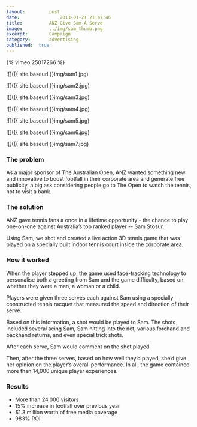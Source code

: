 ```yaml
---
layout:			post
date:				2013-01-21 21:47:46
title:			ANZ Give Sam A Serve
image:			../img/sam_thumb.png
excerpt:		Campaign
category:		advertising
published:	true
---
```


{% vimeo 25017266 %}

![]({{ site.baseurl }}img/sam1.jpg)

![]({{ site.baseurl }}img/sam2.jpg)

![]({{ site.baseurl }}img/sam3.jpg)

![]({{ site.baseurl }}img/sam4.jpg)

![]({{ site.baseurl }}img/sam5.jpg)

![]({{ site.baseurl }}img/sam6.jpg)

![]({{ site.baseurl }}img/sam7.jpg)

### The problem ###

As a major sponsor of The Australian Open, ANZ wanted something new and innovative to boost footfall in their corporate area and generate free publicity, a big ask considering people go to The Open to watch the tennis, not to visit a bank.

### The solution

ANZ gave tennis fans a once in a lifetime opportunity - the chance to play one-on-one against Australia’s top ranked player -- Sam Stosur.

Using Sam, we shot and created a live action 3D tennis game that was played on a specially built indoor tennis court inside the corporate area.

### How it worked ###

When the player stepped up, the game used face-tracking technology to personalise both a greeting from Sam and the game difficulty, based on whether they were a man, a woman or a child.

Players were given three serves each against Sam using a specially constructed tennis racquet that measured the speed and direction of their serve.

Based on this information, a shot would be played to Sam. The shots included several acing Sam, Sam hitting into the net, various forehand and backhand returns, and even special trick shots.

After each serve, Sam would comment on the shot played.

Then, after the three serves, based on how well they’d played, she’d give her opinion on the player’s overall performance. In all, the game contained more than 14,000 unique player experiences.
			
### Results ###

* More than 24,000 visitors
* 15% increase in footfall over previous year
* $1.3 million worth of free media coverage
* 983% ROI